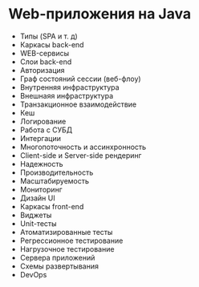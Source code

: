 # Web-приложения на Java

* Типы \(SPA и т. д\)
* Каркасы back-end
* WEB-сервисы
* Слои back-end
* Авторизация
* Граф состояний сессии \(веб-флоу\)
* Внутренняя инфраструктура
* Внешнаяя инфраструктура
* Транзакционное взаимодействие
* Кеш
* Логирование
* Работа с СУБД
* Интергации
* Многопоточность и ассинхронность
* Client-side и Server-side рендеринг
* Надежность
* Производительность
* Масштабируемость
* Мониторинг
* Дизайн UI
* Каркасы front-end
* Виджеты
* Unit-тесты
* Атоматизированные тесты
* Регрессионное тестирование
* Нагрузочное тестирование
* Сервера приложений
* Схемы развертывания
* DevOps



